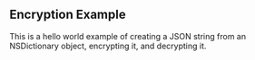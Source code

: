 ## Encryption Example

This is a hello world example of creating a JSON string from an NSDictionary object, encrypting it, and decrypting it.
